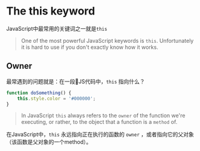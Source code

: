# The this keyword

JavaScript中最常用的关键词之一就是`this`
> One of the most powerful JavaScript keywords is `this`. Unfortunately it is hard to use if you don't exactly know how it works.

## Owner
最常遇到的问题就是：在一段JS代码中，`this` 指向什么？
```JavaScript
function doSomething() {
    this.style.color = '#000000';
}
```
> In JavaScript `this` always refers to the `owner` of the function we're executing, or rather, to the object that a function is a `method` of.  

在JavaScript中，`this` 永远指向正在执行的函数的 `owner` ，或者指向它的父对象（该函数是父对象的一个method）。


